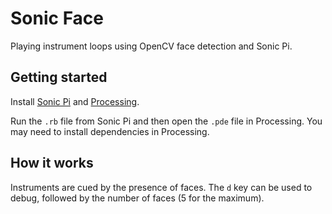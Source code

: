 # Sonic Face

Playing instrument loops using OpenCV face detection and Sonic Pi.

## Getting started

Install [Sonic Pi](http://sonic-pi.net/) and [Processing](https://processing.org/download/). 

Run the `.rb` file from Sonic Pi and then open the `.pde` file in Processing. You may need to install dependencies in Processing.

## How it works

Instruments are cued by the presence of faces. The `d` key can be used to debug, followed by the number of faces (5 for the maximum). 